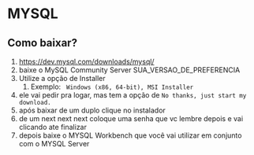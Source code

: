 # MYSQL

## Como baixar?

1. https://dev.mysql.com/downloads/mysql/
2. baixe o MySQL Community Server SUA_VERSAO_DE_PREFERENCIA
3. Utilize a opção de Installer
   1. Exemplo: `
Windows (x86, 64-bit), MSI Installer`
4. ele vai pedir pra logar, mas tem a opção de `No thanks, just start my download.`
5. após baixar de um duplo clique no instalador
6. de um next next next coloque uma senha que vc lembre depois e vai clicando ate finalizar
7. depois baixe o MYSQL Workbench que você vai utilizar em conjunto com o MYSQL Server 